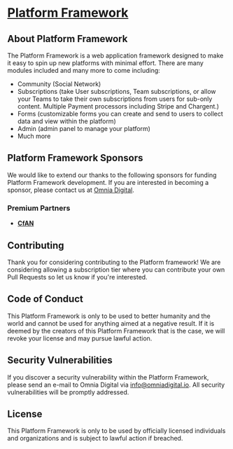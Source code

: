 <p align="center"><a href="https://omniadigital.io" target="_blank"><h1>Platform Framework</h1></a></p>

<!-- <p align="center">
<a href="https://travis-ci.org/laravel/framework"><img src="https://travis-ci.org/laravel/framework.svg" alt="Build Status"></a>
<a href="https://packagist.org/packages/laravel/framework"><img src="https://img.shields.io/packagist/dt/laravel/framework" alt="Total Downloads"></a>
<a href="https://packagist.org/packages/laravel/framework"><img src="https://img.shields.io/packagist/v/laravel/framework" alt="Latest Stable Version"></a>
<a href="https://packagist.org/packages/laravel/framework"><img src="https://img.shields.io/packagist/l/laravel/framework" alt="License"></a>
</p> -->

## About Platform Framework

The Platform Framework is a web application framework designed to make it easy to spin up new platforms with minimal effort. There are many modules included and many more to come including:

- Community (Social Network)
- Subscriptions (take User subscriptions, Team subscriptions, or allow your Teams to take their own subscriptions from users for sub-only content. Multiple Payment processors including Stripe and Chargent.)
- Forms (customizable forms you can create and send to users to collect data and view within the platform)
- Admin (admin panel to manage your platform)
- Much more

## Platform Framework Sponsors

We would like to extend our thanks to the following sponsors for funding Platform Framework development. If you are interested in becoming a sponsor, please contact us at [Omnia Digital](https://omniadigital.io).

### Premium Partners

- **[CfAN](https://cfan.org)**

## Contributing

Thank you for considering contributing to the Platform framework! We are considering allowing a subscription tier where you can contribute your own Pull Requests so let us know if you're interested.

## Code of Conduct

This Platform Framework is only to be used to better humanity and the world and cannot be used for anything aimed at a negative result. If it is deemed by the creators of this Platform Framework that is the case, we will revoke your license and may pursue lawful action.

## Security Vulnerabilities

If you discover a security vulnerability within the Platform Framework, please send an e-mail to Omnia Digital via [info@omniadigital.io](mailto:info@omniadigital.io). All security vulnerabilities will be promptly addressed.

## License

This Platform Framework is only to be used by officially licensed individuals and organizations and is subject to lawful action if breached.
